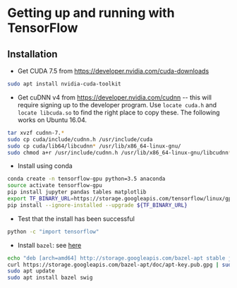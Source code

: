 # Getting up and running with TensorFlow

## Installation

- Get CUDA 7.5 from https://developer.nvidia.com/cuda-downloads
```bash
sudo apt install nvidia-cuda-toolkit
```

- Get cuDNN v4 from https://developer.nvidia.com/cudnn -- this will require signing 
up to the developer program. Use `locate cuda.h` and `locate libcuda.so` to find the 
right place to copy these. The following works on Ubuntu 16.04.
```bash
tar xvzf cudnn-7.*
sudo cp cuda/include/cudnn.h /usr/include/cuda
sudo cp cuda/lib64/libcudnn* /usr/lib/x86_64-linux-gnu/
sudo chmod a+r /usr/include/cudnn.h /usr/lib/x86_64-linux-gnu/libcudnn*
```

- Install using conda
```bash
conda create -n tensorflow-gpu python=3.5 anaconda
source activate tensorflow-gpu
pip install jupyter pandas tables matplotlib
export TF_BINARY_URL=https://storage.googleapis.com/tensorflow/linux/gpu/tensorflow-0.10.0rc0-cp35-cp35m-linux_x86_64.whl
pip install --ignore-installed --upgrade ${TF_BINARY_URL}
```

- Test that the install has been successful
```bash
python -c "import tensorflow"
```

- Install `bazel`: see [here](http://www.bazel.io/versions/master/docs/install.html#install-on-ubuntu)
```bash
echo "deb [arch=amd64] http://storage.googleapis.com/bazel-apt stable jdk1.8" | sudo tee /etc/apt/sources.list.d/bazel.list
curl https://storage.googleapis.com/bazel-apt/doc/apt-key.pub.gpg | sudo apt-key add -
sudo apt update
sudo apt install bazel swig
```
